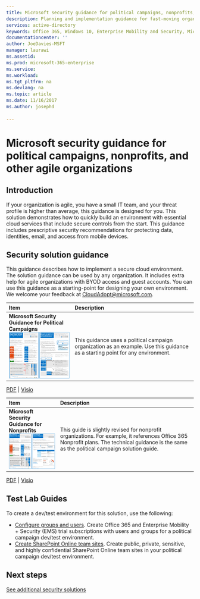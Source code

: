 ```yaml
---
title: Microsoft security guidance for political campaigns, nonprofits, and other agile organizations | Microsoft Docs
description: Planning and implementation guidance for fast-moving organizations that have an increased threat profile.
services: active-directory
keywords: Office 365, Windows 10, Enterprise Mobility and Security, Microsoft 365 Enterprise
documentationcenter: ''
author: JoeDavies-MSFT
manager: laurawi
ms.assetid:
ms.prod: microsoft-365-enterprise
ms.service:
ms.workload:
ms.tgt_pltfrm: na
ms.devlang: na
ms.topic: article
ms.date: 11/16/2017
ms.author: josephd

---
```


# Microsoft security guidance for political campaigns, nonprofits, and other agile organizations

## Introduction
If your organization is agile, you have a small IT team, and your threat profile is higher than average, this guidance is designed for you. This solution demonstrates how to quickly build an environment with essential cloud services that include secure controls from the start. This guidance includes prescriptive security recommendations for protecting data, identities, email, and access from mobile devices.

## Security solution guidance
This guidance describes how to implement a secure cloud environment. The solution guidance can be used by any organization. It includes extra help for agile organizations with BYOD access and guest accounts. You can use this guidance as a starting-point for designing your own environment. We welcome your feedback at [CloudAdopt@microsoft.com](email:CloudAdopt@microsoft.com).

|**Item**|**Description**|
|:-----|:-----|
|**Microsoft Security Guidance for Political Campaigns**<br> [![Political Campaigns](./media/microsoft-security-guidance/ic872535.png)](https://download.microsoft.com/download/B/4/D/B4D520C3-4D0C-4B4D-BFB9-09F0651C2775/MSFT_Cloud_architecture_security%20for%20political%20campaigns.pdf)|This guidance uses a political campaign organization as an example. Use this guidance as a starting point for any environment.|

[PDF](http://download.microsoft.com/download/B/4/D/B4D520C3-4D0C-4B4D-BFB9-09F0651C2775/MSFT_Cloud_architecture_security%20for%20political%20campaigns.pdf) |  [Visio](http://download.microsoft.com/download/B/4/D/B4D520C3-4D0C-4B4D-BFB9-09F0651C2775/MSFT_Cloud_architecture_security%20for%20political%20campaigns.vsdx)

|**Item**|**Description**|
|:-----|:-----|
|**Microsoft Security Guidance for Nonprofits**<br> [![Nonprofits](./media/microsoft-security-guidance/ic872857.png)](http://download.microsoft.com/download/9/4/3/94389612-C679-4061-8DF2-D9A15D72B65F/Microsoft_Cloud%20Architecture_Security%20for%20Nonprofits.pdf)|This guide is slightly revised for nonprofit organizations. For example, it references Office 365 Nonprofit plans. The technical guidance is the same as the political campaign solution guide.|

[PDF](http://download.microsoft.com/download/9/4/3/94389612-C679-4061-8DF2-D9A15D72B65F/Microsoft_Cloud%20Architecture_Security%20for%20Nonprofits.pdf) |  [Visio](http://download.microsoft.com/download/9/4/3/94389612-C679-4061-8DF2-D9A15D72B65F/Microsoft_Cloud%20Architecture_Security%20for%20Nonprofits.vsdx)


## Test Lab Guides
To create a dev/test environment for this solution, use the following:
* [Configure groups and users](https://technet.microsoft.com/library/mt493459.aspx). Create Office 365 and Enterprise Mobility + Security (EMS) trial subscriptions with users and groups for a political campaign dev/test environment.
* [Create SharePoint Online team sites](https://technet.microsoft.com/library/mt842184.aspx). Create public, private, sensitive, and highly confidential SharePoint Online team sites in your political campaign dev/test environment.


## Next steps
[See additional security solutions](https://technet.microsoft.com/library/mt784690.aspx)
